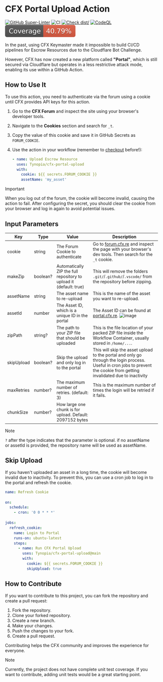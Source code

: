 # CFX Portal Upload Action

[![GitHub Super-Linter](https://github.com/Tynopia/cfx-portal-upload/actions/workflows/linter.yml/badge.svg)](https://github.com/super-linter/super-linter)
![CI](https://github.com/Tynopia/cfx-portal-upload/actions/workflows/ci.yml/badge.svg)
[![Check dist/](https://github.com/Tynopia/cfx-portal-upload/actions/workflows/check-dist.yml/badge.svg)](https://github.com/Tynopia/cfx-portal-upload/actions/workflows/check-dist.yml)
[![CodeQL](https://github.com/Tynopia/cfx-portal-upload/actions/workflows/codeql-analysis.yml/badge.svg)](https://github.com/Tynopia/cfx-portal-upload/actions/workflows/codeql-analysis.yml)
[![Coverage](./badges/coverage.svg)](./badges/coverage.svg)

In the past, using CFX Keymaster made it impossible to build CI/CD pipelines for
Escrow Resources due to the Cloudflare Bot Challenge.

However, CFX has now created a new platform called **"Portal"**, which is still
secured via Cloudflare but operates in a less restrictive attack mode, enabling
its use within a GitHub Action.

## How to Use It

To use this action, you need to authenticate via the forum using a cookie until
CFX provides API keys for this action.

1. Go to the **CFX Forum** and inspect the site using your browser's developer
   tools.
1. Navigate to the **Cookies** section and search for `_t`.
1. Copy the value of this cookie and save it in GitHub Secrets as
   `FORUM_COOKIE`.
1. Use the action in your workflow (remember to
   [checkout](https://github.com/actions/checkout) before!):

   ```yaml
   - name: Upload Escrow Resource
     uses: Tynopia/cfx-portal-upload
     with:
       cookie: ${{ secrets.FORUM_COOKIE }}
       assetName: 'my_asset'
   ```

> [!IMPORTANT]
>
> When you log out of the forum, the cookie will become invalid, causing the
> action to fail. After configuring the secret, you should clear the cookie from
> your browser and log in again to avoid potential issues.

## Input Parameters

| Key        | Type     | Value                                                              | Description                                                                                                                                                                          |
| ---------- | -------- | ------------------------------------------------------------------ | ------------------------------------------------------------------------------------------------------------------------------------------------------------------------------------ |
| cookie     | string   | The Forum Cookie to authenticate                                   | Go to [forum.cfx.re](https://forum.cfx.re) and inspect the page with your browser's dev tools. Then search for the `_t` cookie.                                                      |
| makeZip    | boolean? | Automatically ZIP the full repository to upload it (default: true) | This will remove the folders `.git/`/`.github/`/`.vscode/` from the repository before zipping.                                                                                       |
| assetName  | string   | The asset name to re-upload                                        | This is the name of the asset you want to re-upload.                                                                                                                                 |
| assetId    | number   | The Asset ID, which is a unique ID in the portal                   | The Asset ID can be found at [portal.cfx.re](https://portal.cfx.re/assets/created-assets). ![image](https://github.com/user-attachments/assets/4176b7e7-cfbb-4e14-a488-04c4301f6082) |
| zipPath    | string?  | The path to your ZIP file that should be uploaded                  | This is the file location of your packed ZIP file inside the Workflow Container, usually stored in `/home/...`.                                                                      |
| skipUpload | boolean? | Skip the upload and only log in to the portal                      | This will skip the asset upload to the portal and only go through the login process. Useful in cron jobs to prevent the cookie from getting invalidated due to inactivity            |
| maxRetries | number?  | The maximum number of retries. (default: 3)                        | This is the maximum number of times the login will be retried if it fails.                                                                                                           |
| chunkSize  | number?  | How large one chunk is for upload. Default: 2097152 bytes          |                                                                                                                                                                                      |

> [!NOTE]
>
> `?` after the type indicates that the parameter is optional. if no assetName  
> or assetId is provided, the repository name will be used as assetName.

## Skip Upload

If you haven't uploaded an asset in a long time, the cookie will become invalid
due to inactivity. To prevent this, you can use a cron job to log in to the
portal and refresh the cookie.

```yaml
name: Refresh Cookie

on:
  schedule:
    - cron: '0 0 * * *'

jobs:
  refresh_cookie:
    name: Login to Portal
    runs-on: ubuntu-latest
    steps:
      - name: Run CFX Portal Upload
        uses: Tynopia/cfx-portal-upload@main
        with:
          cookie: ${{ secrets.FORUM_COOKIE }}
          skipUpload: true
```

## How to Contribute

If you want to contribute to this project, you can fork the repository and
create a pull request:

1. Fork the repository.
1. Clone your forked repository.
1. Create a new branch.
1. Make your changes.
1. Push the changes to your fork.
1. Create a pull request.

Contributing helps the CFX community and improves the experience for everyone.

> [!NOTE]
>
> Currently, the project does not have complete unit test coverage. If you want
> to contribute, adding unit tests would be a great starting point.
